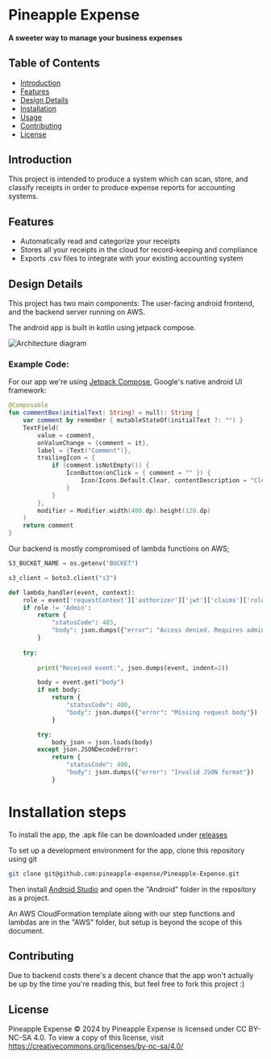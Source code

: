 # Pineapple Expense
#### A sweeter way to manage your business expenses

## Table of Contents
- [Introduction](#introduction)
- [Features](#features)
- [Design Details](#design-details)
- [Installation](#installation)
- [Usage](#usage)
- [Contributing](#contributing)
- [License](#license)

## Introduction

This project is intended to produce a system which can scan, store, and classify receipts in order to produce expense reports for accounting systems.

## Features

- Automatically read and categorize your receipts
- Stores all your receipts in the cloud for record-keeping and compliance
- Exports .csv files to integrate with your existing accounting system

## Design Details

This project has two main components: The user-facing android frontend, and the backend server running on AWS.

The android app is built in kotlin using jetpack compose.

![Architecture diagram](https://github.com/ximixu/Pineapple-Expense/blob/main/SDD.jpeg)

### Example Code:
For our app we're using [Jetpack Compose](https://developer.android.com/compose), Google's native android UI framework:
```kotlin
@Composable
fun commentBox(initialText: String? = null): String {
    var comment by remember { mutableStateOf(initialText ?: "") }
    TextField(
        value = comment,
        onValueChange = {comment = it},
        label = {Text("Comment")},
        trailingIcon = {
            if (comment.isNotEmpty()) {
                IconButton(onClick = { comment = "" }) {
                    Icon(Icons.Default.Clear, contentDescription = "Clear Text")
                }
            }
        },
        modifier = Modifier.width(400.dp).height(120.dp)
    )
    return comment
}
```

Our backend is mostly compromised of lambda functions on AWS;
```python
S3_BUCKET_NAME = os.getenv("BUCKET")

s3_client = boto3.client("s3")

def lambda_handler(event, context):
    role = event['requestContext']['authorizer']['jwt']['claims']['roleType']
    if role != 'Admin':
        return {
            "statusCode": 403,
            "body": json.dumps({"error": "Access denied. Requires admin only."})
        }
    
    try:
        
        print("Received event:", json.dumps(event, indent=2))

        body = event.get("body")
        if not body:
            return {
                "statusCode": 400,
                "body": json.dumps({"error": "Missing request body"})
            }

        try:
            body_json = json.loads(body)
        except json.JSONDecodeError:
            return {
                "statusCode": 400,
                "body": json.dumps({"error": "Invalid JSON format"})
            }
```

# Installation steps
To install the app, the .apk file can be downloaded under [releases](https://github.com/pineapple-expense/Pineapple-Expense/releases)

To set up a development environment for the app, clone this repository using git
```bash
git clone git@github.com:pineapple-expense/Pineapple-Expense.git
```
Then install [Android Studio](https://developer.android.com/studio) and open the "Android" folder in the repository as a project.

An AWS CloudFormation template along with our step functions and lambdas are in the "AWS" folder, but setup is beyond the scope of this document.

## Contributing
Due to backend costs there's a decent chance that the app won't actually be up by the time you're reading this, but feel free to fork this project :)

## License
 Pineapple Expense  © 2024 by Pineapple Expense is licensed under CC BY-NC-SA 4.0. To view a copy of this license, visit https://creativecommons.org/licenses/by-nc-sa/4.0/
